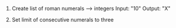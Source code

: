 1. Create list of roman numerals --> integers
  Input: "10"
  Output: "X"

2. Set limit of consecutive numerals to three
  
